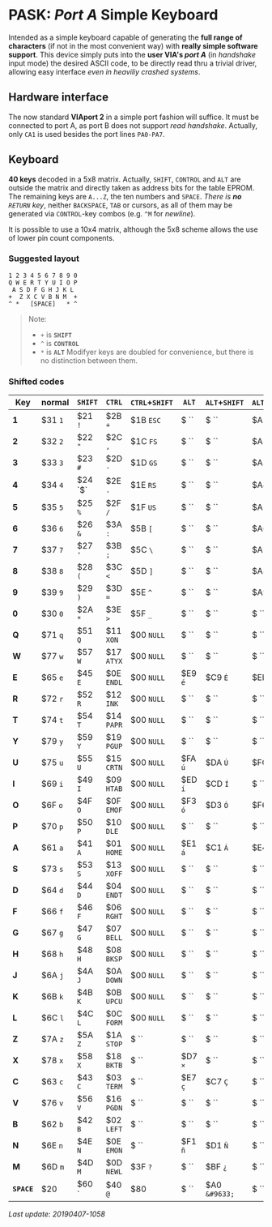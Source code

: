 # PASK: _Port A_ Simple Keyboard

Intended as a simple keyboard capable of generating the **full range of characters**
(if not in the most convenient way) with **really simple software support**. This
device simply puts into the **user VIA's _port A_** (in _handshake_ input mode) the
desired ASCII code, to be directly read thru a trivial driver, allowing easy
interface _even in heaviliy crashed systems_.

## Hardware interface

The now standard **VIAport 2** in a simple port fashion will suffice. It must be
connected to port A, as port B does not support _read handshake_. Actually, only `CA1`
is used besides the port lines `PA0-PA7`.

## Keyboard

**40 keys** decoded in a 5x8 matrix. Actually, `SHIFT`, `CONTROL` and `ALT` are
outside the matrix and directly taken as address bits for the table EPROM. The
remaining keys are `A...Z`, the ten numbers and `SPACE`. _There is **no** `RETURN`
key_, neither `BACKSPACE`, `TAB` or cursors, as all of them may be generated via
`CONTROL`-key combos (e.g. `^M` for _newline_).

It is possible to use a 10x4 matrix, although the 5x8 scheme allows the use of
lower pin count components.

### Suggested layout
```
1 2 3 4 5 6 7 8 9 0
Q W E R T Y U I O P
 A S D F G H J K L
+  Z X C V B N M  +
^ *   [SPACE]   * ^ 
```

> Note:
> - `+` is **`SHIFT`**
> - `^` is **`CONTROL`**
> - `*` is **`ALT`**
> Modifyer keys are doubled for convenience, but there is no distinction between them.

### Shifted codes

Key|normal|`SHIFT`|`CTRL`|`CTRL`+`SHIFT`|`ALT`|`ALT`+`SHIFT`|`ALT`+`CTRL`|`ALT`+`CTRL`+`SHIFT`
---|------|-------|------|--------------|-----|-------------|------------|--------------------
**1**|$31 `1`|$21 `!`|$2B `+`|$1B `ESC`|$ ``|$ ``|$A1 `¡`|$ ``
**2**|$32 `2`|$22 `"`|$2C `,`|$1C `FS`|$ ``|$ ``|$A2 ``|$ ``
**3**|$33 `3`|$23 `#`|$2D `-`|$1D `GS`|$ ``|$ ``|$A3 ``|$ ``
**4**|$34 `4`|$24 `$`|$2E `.`|$1E `RS`|$ ``|$ ``|$A4 ``|$ ``
**5**|$35 `5`|$25 `%`|$2F `/`|$1F `US`|$ ``|$ ``|$A5 ``|$ ``
**6**|$36 `6`|$26 `&`|$3A `:`|$5B `[`|$ ``|$ ``|$A6 ``|$ ``
**7**|$37 `7`|$27 `'`|$3B `;`|$5C `\`|$ ``|$ ``|$A7 ``|$ ``
**8**|$38 `8`|$28 `(`|$3C `<`|$5D `]`|$ ``|$ ``|$A8 ``|$ ``
**9**|$39 `9`|$29 `)`|$3D `=`|$5E `^`|$ ``|$ ``|$A9 ``|$ ``
**0**|$30 `0`|$2A `*`|$3E `>`|$5F `_`|$ ``|$ ``|$ ``|$ ``
**Q**|$71 `q`|$51 `Q`|$11 `XON`|$00 `NULL`|$ ``|$ ``|$ ``|$ ``
**W**|$77 `w`|$57 `W`|$17 `ATYX`|$00 `NULL`|$ ``|$ ``|$ ``|$ ``
**E**|$65 `e`|$45 `E`|$0E `ENDL`|$00 `NULL`|$E9 `é`|$C9 `É`|$EB `ë`|$CB `Ë`
**R**|$72 `r`|$52 `R`|$12 `INK`|$00 `NULL`|$ ``|$ ``|$ ``|$ ``
**T**|$74 `t`|$54 `T`|$14 `PAPR`|$00 `NULL`|$ ``|$ ``|$ ``|$ ``
**Y**|$79 `y`|$59 `Y`|$19 `PGUP`|$00 `NULL`|$ ``|$ ``|$ ``|$ ``
**U**|$75 `u`|$55 `U`|$15 `CRTN`|$00 `NULL`|$FA `ú`|$DA `Ú`|$FC `ü`|$DC `Ü`
**I**|$69 `i`|$49 `I`|$09 `HTAB`|$00 `NULL`|$ED `í`|$CD `Í`|$ ``|$ ``
**O**|$6F `o`|$4F `O`|$0F `EMOF`|$00 `NULL`|$F3 `ó`|$D3 `Ó`|$F6 `ö`|$D6 `Ö`
**P**|$70 `p`|$50 `P`|$10 `DLE`|$00 `NULL`|$ ``|$ ``|$ ``|$ ``
**A**|$61 `a`|$41 `A`|$01 `HOME`|$00 `NULL`|$E1 `á`|$C1 `Á`|$E4 `ä`|$C4 `Ä`
**S**|$73 `s`|$53 `S`|$13 `XOFF`|$00 `NULL`|$ ``|$ ``|$ ``|$ ``
**D**|$64 `d`|$44 `D`|$04 `ENDT`|$00 `NULL`|$ ``|$ ``|$ ``|$ ``
**F**|$66 `f`|$46 `F`|$06 `RGHT`|$00 `NULL`|$ ``|$ ``|$ ``|$ ``
**G**|$67 `g`|$47 `G`|$07 `BELL`|$00 `NULL`|$ ``|$ ``|$ ``|$ ``
**H**|$68 `h`|$48 `H`|$08 `BKSP`|$00 `NULL`|$ ``|$ ``|$ ``|$ ``
**J**|$6A `j`|$4A `J`|$0A `DOWN`|$00 `NULL`|$ ``|$ ``|$ ``|$ ``
**K**|$6B `k`|$4B `K`|$0B `UPCU`|$00 `NULL`|$ ``|$ ``|$ ``|$ ``
**L**|$6C `l`|$4C `L`|$0C `FORM`|$00 `NULL`|$ ``|$ ``|$ ``|$ ``
**Z**|$7A `z`|$5A `Z`|$1A `STOP`|$ ``|$ ``|$ ``|$ ``|$ ``
**X**|$78 `x`|$58 `X`|$18 `BKTB`|$ ``|$D7 `×`|$ ``|$ ``|$ ``
**C**|$63 `c`|$43 `C`|$03 `TERM`|$ ``|$E7 `ç`|$C7 `Ç`|$ ``|$ ``
**V**|$76 `v`|$56 `V`|$16 `PGDN`|$ ``|$ ``|$ ``|$ ``|$ ``
**B**|$62 `b`|$42 `B`|$02 `LEFT`|$ ``|$ ``|$ ``|$ ``|$ ``
**N**|$6E `n`|$4E `N`|$0E `EMON`|$ ``|$F1 `ñ`|$D1 `Ñ`|$ ``|$ ``
**M**|$6D `m`|$4D `M`|$0D `NEWL`|$3F `?`|$ ``|$BF `¿`|$ ``|$ ``
**`SPACE`**|$20 ` `|$60 ` ` `|$40 `@`|$80 ` `|$ ``|$A0 `&#9633;`|$ ``|$ ``

_Last update: 20190407-1058_
